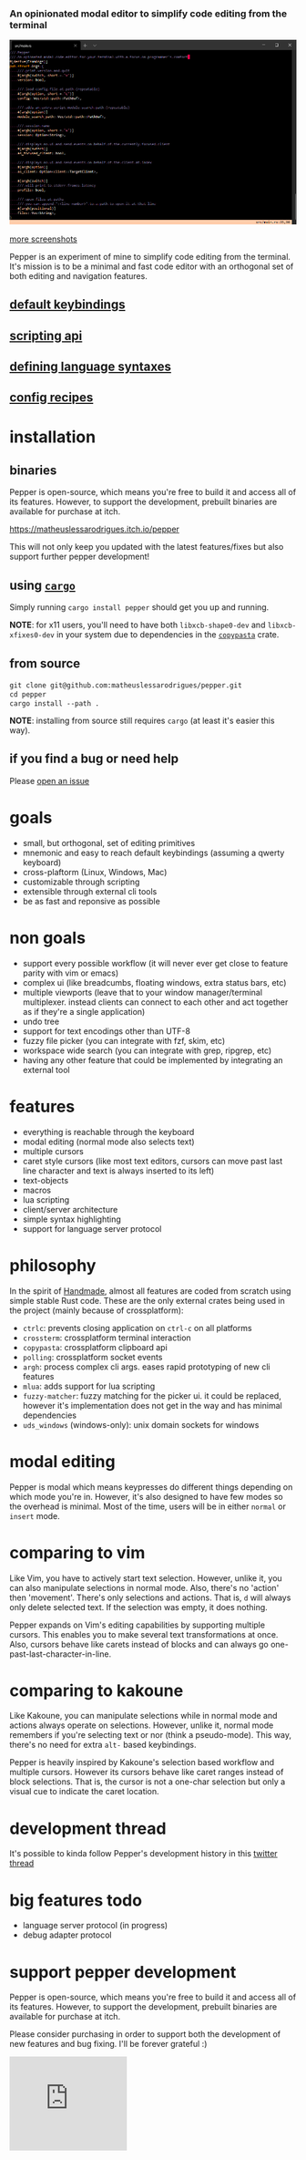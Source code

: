 ### An opinionated modal editor to simplify code editing from the terminal

![main screenshot](.github/screenshots/main.png)

[more screenshots](https://github.com/matheuslessarodrigues/pepper/wiki/screenshots)

Pepper is an experiment of mine to simplify code editing from the terminal.
It's mission is to be a minimal and fast code editor with an orthogonal set of both editing and navigation features.

## [default keybindings](https://github.com/matheuslessarodrigues/pepper/wiki/bindings)
## [scripting api](https://github.com/matheuslessarodrigues/pepper/wiki/scripting-api-reference)
## [defining language syntaxes](https://github.com/matheuslessarodrigues/pepper/wiki/language-syntax-definitions)
## [config recipes](https://github.com/matheuslessarodrigues/pepper/wiki/config-recipes)

# installation

## binaries
Pepper is open-source, which means you're free to build it and access all of its features.
However, to support the development, prebuilt binaries are available for purchase at itch.

https://matheuslessarodrigues.itch.io/pepper

This will not only keep you updated with the latest features/fixes but also support further
pepper development!

## using [`cargo`](https://doc.rust-lang.org/cargo/)
Simply running `cargo install pepper` should get you up and running.

**NOTE**: for x11 users, you'll need to have both `libxcb-shape0-dev` and `libxcb-xfixes0-dev` in your system due
to dependencies in the [`copypasta`](https://crates.io/crates/copypasta) crate.

## from source
```
git clone git@github.com:matheuslessarodrigues/pepper.git
cd pepper
cargo install --path .
```

**NOTE**: installing from source still requires `cargo` (at least it's easier this way).

## if you find a bug or need help
Please [open an issue](https://github.com/matheuslessarodrigues/pepper/issues)

# goals

- small, but orthogonal, set of editing primitives
- mnemonic and easy to reach default keybindings (assuming a qwerty keyboard)
- cross-plaftorm (Linux, Windows, Mac)
- customizable through scripting
- extensible through external cli tools
- be as fast and reponsive as possible

# non goals

- support every possible workflow (it will never ever get close to feature parity with vim or emacs)
- complex ui (like breadcumbs, floating windows, extra status bars, etc)
- multiple viewports (leave that to your window manager/terminal multiplexer. instead clients can connect to each other and act together as if they're a single application)
- undo tree
- support for text encodings other than UTF-8
- fuzzy file picker (you can integrate with fzf, skim, etc)
- workspace wide search (you can integrate with grep, ripgrep, etc)
- having any other feature that could be implemented by integrating an external tool

# features

- everything is reachable through the keyboard
- modal editing (normal mode also selects text)
- multiple cursors
- caret style cursors (like most text editors, cursors can move past last line character and text is always inserted to its left)
- text-objects
- macros
- lua scripting
- client/server architecture
- simple syntax highlighting
- support for language server protocol

# philosophy

In the spirit of [Handmade](https://handmade.network/), almost all features are coded from scratch using simple stable Rust code.
These are the only external crates being used in the project (mainly because of crossplatform):
- `ctrlc`: prevents closing application on `ctrl-c` on all platforms
- `crossterm`: crossplatform terminal interaction
- `copypasta`: crossplatform clipboard api
- `polling`: crossplatform socket events
- `argh`: process complex cli args. eases rapid prototyping of new cli features
- `mlua`: adds support for lua scripting
- `fuzzy-matcher`: fuzzy matching for the picker ui. it could be replaced, however it's implementation does not get in the way and has minimal dependencies
- `uds_windows` (windows-only): unix domain sockets for windows

# modal editing

Pepper is modal which means keypresses do different things depending on which mode you're in.
However, it's also designed to have few modes so the overhead is minimal. Most of the time, users will be in
either `normal` or `insert` mode.

# comparing to vim

Like Vim, you have to actively start text selection.
However, unlike it, you can also manipulate selections in normal mode.
Also, there's no 'action' then 'movement'. There's only selections and actions.
That is, `d` will always only delete selected text. If the selection was empty, it does nothing.

Pepper expands on Vim's editing capabilities by supporting multiple cursors.
This enables you to make several text transformations at once.
Also, cursors behave like carets instead of blocks and can always go one-past-last-character-in-line.

# comparing to kakoune

Like Kakoune, you can manipulate selections while in normal mode and actions always operate on selections.
However, unlike it, normal mode remembers if you're selecting text or nor (think a pseudo-mode).
This way, there's no need for extra `alt-` based keybindings.

Pepper is heavily inspired by Kakoune's selection based workflow and multiple cursors.
However its cursors behave like caret ranges instead of block selections.
That is, the cursor is not a one-char selection but only a visual cue to indicate the caret location.

# development thread
It's possible to kinda follow Pepper's development history in this [twitter thread](https://twitter.com/ahvamolessa/status/1276978064166182913)

# big features todo
- language server protocol (in progress)
- debug adapter protocol

# support pepper development
Pepper is open-source, which means you're free to build it and access all of its features.
However, to support the development, prebuilt binaries are available for purchase at itch.

Please consider purchasing in order to support both the development of new features and bug fixing.
I'll be forever grateful :)

<iframe src="https://itch.io/embed/810985?border_width=0" width="206" height="165" frameborder="0">
  <a href="https://matheuslessarodrigues.itch.io/pepper">pepper by Matheus Lessa Rodrigues</a>
</iframe>
